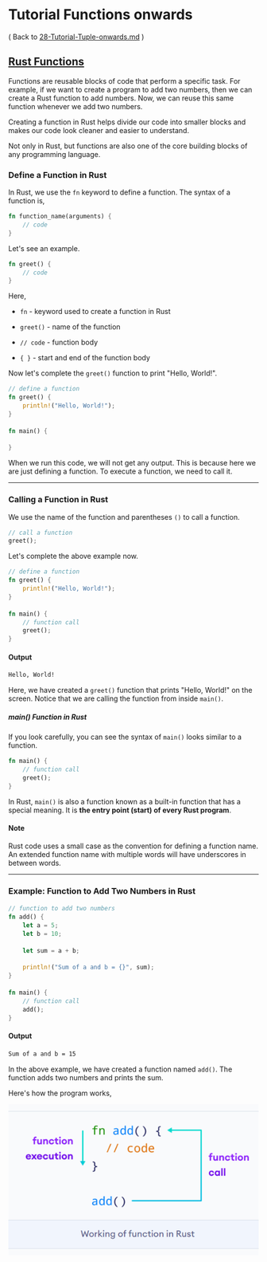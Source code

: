 # Tutorial Functions onwards

( Back to [28-Tutorial-Tuple-onwards.md](/documentation/28-Tutorial-Tuple-onwards.md) )

## [Rust Functions](https://www.programiz.com/rust/function)

Functions are reusable blocks of code that perform a specific task. For example, if we want to create a program to add two numbers, then we can create a Rust function to add numbers. Now, we can reuse this same function whenever we add two numbers.

Creating a function in Rust helps divide our code into smaller blocks and makes our code look cleaner and easier to understand.

Not only in Rust, but functions are also one of the core building blocks of any programming language.

### Define a Function in Rust

In Rust, we use the `fn` keyword to define a function. The syntax of a function is,

```rust
fn function_name(arguments) {
    // code
}
```

Let's see an example.

```rust
fn greet() {
    // code
}
```

Here,

- `fn` - keyword used to create a function in Rust

- `greet()` - name of the function

- `// code` - function body

- `{ }` - start and end of the function body

Now let's complete the `greet()` function to print "Hello, World!".

```rust
// define a function
fn greet() {
    println!("Hello, World!");
}

fn main() {

}
```

When we run this code, we will not get any output. This is because here we are just defining a function. To execute a function, we need to call it.

____

### Calling a Function in Rust

We use the name of the function and parentheses `()` to call a function.

```rust
// call a function
greet();
```

Let's complete the above example now.

```rust
// define a function
fn greet() {
    println!("Hello, World!");
}

fn main() {
    // function call
    greet();
}
```

#### Output

```bash
Hello, World!
```

Here, we have created a `greet()` function that prints "Hello, World!" on the screen. Notice that we are calling the function from inside `main()`.

##### main() Function in Rust

If you look carefully, you can see the syntax of `main()` looks similar to a function.

```rust
fn main() {
    // function call
    greet();
}
```

In Rust, `main()` is also a function known as a built-in function that has a special meaning. It is **the entry point (start) of every Rust program**.

#### Note

Rust code uses a small case as the convention for defining a function name. An extended function name with multiple words will have underscores in between words.

____

### Example: Function to Add Two Numbers in Rust

```rust
// function to add two numbers
fn add() {
    let a = 5;
    let b = 10;

    let sum = a + b;

    println!("Sum of a and b = {}", sum);
}

fn main() {
    // function call
    add();
}
```

#### Output

```bash
Sum of a and b = 15
```

In the above example, we have created a function named `add()`. The function adds two numbers and prints the sum.

Here's how the program works,

![function.png](/static/images/function.png)
